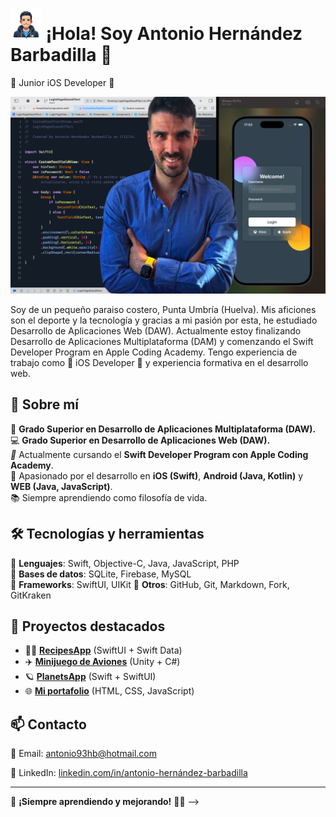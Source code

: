 # <img src="assets/avatar.png" width="50" > ¡Hola! Soy Antonio Hernández Barbadilla 👋 

 Junior iOS Developer  

<img src="assets/img.png" >


Soy de un pequeño paraiso costero, Punta Umbría (Huelva). Mis aficiones son el deporte y la tecnología y gracias a mi pasión por esta, he estudiado Desarrollo de Aplicaciones Web (DAW). Actualmente estoy finalizando Desarrollo de Aplicaciones Multiplataforma (DAM) y comenzando el Swift Developer Program en Apple Coding Academy.
Tengo experiencia de trabajo como  iOS Developer  y experiencia formativa en el desarrollo web.

## 🚀 Sobre mí  
📱 **Grado Superior en Desarrollo de Aplicaciones Multiplataforma (DAW).**  
💻 **Grado Superior en Desarrollo de Aplicaciones Web (DAW).**  
 **   Actualmente cursando el **Swift Developer Program con Apple Coding Academy**.  
🌱 Apasionado por el desarrollo en **iOS (Swift)**, **Android (Java, Kotlin)** y **WEB (Java, JavaScript)**.  
📚 Siempre aprendiendo como filosofía de vida.  

## 🛠️ Tecnologías y herramientas  
🔹 **Lenguajes**: Swift, Objective-C, Java, JavaScript, PHP  
🔹 **Bases de datos**: SQLite, Firebase, MySQL  
🔹 **Frameworks**: SwiftUI, UIKit 
🔹 **Otros**: GitHub, Git, Markdown, Fork, GitKraken  

## 📌 Proyectos destacados  
- 👨‍🍳 **[RecipesApp](https://github.com/antonio93hb/RecipesApp)** (SwiftUI + Swift Data)  
- ✈️ **[Minijuego de Aviones](https://github.com/antonio93hb/MinijuegoAviones)** (Unity + C#)
- 🪐 **[PlanetsApp](https://github.com/antonio93hb/PlanetsApp)** (Swift +  SwiftUI)  
- 🌐 **[Mi portafolio](https://antonio93hb.github.io/portfolio/index.html)** (HTML, CSS, JavaScript)  

## 📫 Contacto  
📧 Email: [antonio93hb@hotmail.com](mailto:antonio93hb@hotmail.com)  

💼 LinkedIn: [linkedin.com/in/antonio-hernández-barbadilla](https://www.linkedin.com/in/antonio-hernández-barbadilla-b49b81233/)  

---

🎯 **¡Siempre aprendiendo y mejorando!** 🚀✨
-->
